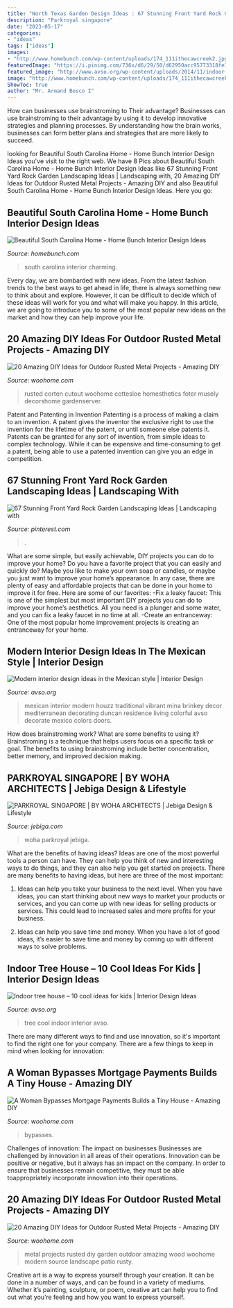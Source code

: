 ```yaml
---
title: "North Texas Garden Design Ideas : 67 Stunning Front Yard Rock Garden Landscaping Ideas"
description: "Parkroyal singapore"
date: "2023-05-17"
categories:
- "ideas"
tags: ["ideas"]
images:
- "http://www.homebunch.com/wp-content/uploads/174_111ithecawcreek2.jpg"
featuredImage: "https://i.pinimg.com/736x/d6/29/50/d62950acc95773318fe1c8f3e2605154.jpg"
featured_image: "http://www.avso.org/wp-content/uploads/2014/11/indoor-tree-house-10-cool-ideas-for-kids-1415175347.jpg"
image: "http://www.homebunch.com/wp-content/uploads/174_111ithecawcreek2.jpg"
ShowToc: true
author: "Mr. Armand Bosco I"
---
```



How can businesses use brainstroming to Their advantage?
Businesses can use brainstroming to their advantage by using it to develop innovative strategies and planning processes. By understanding how the brain works, businesses can form better plans and strategies that are more likely to succeed.

	

		
looking for Beautiful South Carolina Home - Home Bunch Interior Design Ideas you've visit to the right web. We have 8 Pics about Beautiful South Carolina Home - Home Bunch Interior Design Ideas like 67 Stunning Front Yard Rock Garden Landscaping Ideas | Landscaping with, 20 Amazing DIY Ideas for Outdoor Rusted Metal Projects - Amazing DIY and also Beautiful South Carolina Home - Home Bunch Interior Design Ideas. Here you go:
		
    
## Beautiful South Carolina Home - Home Bunch Interior Design Ideas

<img loading=lazy src="http://www.homebunch.com/wp-content/uploads/174_111ithecawcreek2.jpg" onerror="this.onerror=null;this.src='https://tse4.mm.bing.net/th?id=OIP.2ZkCkt__vNVuvNDWFAjVtgHaJ3&amp;pid=15.1';" alt="Beautiful South Carolina Home - Home Bunch Interior Design Ideas">

_Source: homebunch.com_

>south carolina interior charming. 

	

Every day, we are bombarded with new ideas. From the latest fashion trends to the best ways to get ahead in life, there is always something new to think about and explore. However, it can be difficult to decide which of these ideas will work for you and what will make you happy. In this article, we are going to introduce you to some of the most popular new ideas on the market and how they can help improve your life.

    
## 20 Amazing DIY Ideas For Outdoor Rusted Metal Projects - Amazing DIY

<img loading=lazy src="https://www.woohome.com/wp-content/uploads/2016/02/rusted-metal-projects-woohome-12.jpg" onerror="this.onerror=null;this.src='https://tse1.mm.bing.net/th?id=OIP.u2p3Z6LllSgTzFAyYlrEkwHaLF&amp;pid=15.1';" alt="20 Amazing DIY Ideas for Outdoor Rusted Metal Projects - Amazing DIY">

_Source: woohome.com_

>rusted corten cutout woohome cottesloe homesthetics foter musely decorshome gardenserver. 

	

Patent and Patenting in Invention
Patenting is a process of making a claim to an invention. A patent gives the inventor the exclusive right to use the invention for the lifetime of the patent, or until someone else patents it. Patents can be granted for any sort of invention, from simple ideas to complex technology. While it can be expensive and time-consuming to get a patent, being able to use a patented invention can give you an edge in competition.

    
## 67 Stunning Front Yard Rock Garden Landscaping Ideas | Landscaping With

<img loading=lazy src="https://i.pinimg.com/736x/d6/29/50/d62950acc95773318fe1c8f3e2605154.jpg" onerror="this.onerror=null;this.src='https://tse3.mm.bing.net/th?id=OIP.ht5AiWG01E2GVKRbUgC_gAHaLH&amp;pid=15.1';" alt="67 Stunning Front Yard Rock Garden Landscaping Ideas | Landscaping with">

_Source: pinterest.com_

>. 

	

What are some simple, but easily achievable, DIY projects you can do to improve your home?
Do you have a favorite project that you can easily and quickly do? Maybe you like to make your own soap or candles, or maybe you just want to improve your home’s appearance. In any case, there are plenty of easy and affordable projects that can be done in your home to improve it for free. Here are some of our favorites: 
-Fix a leaky faucet: This is one of the simplest but most important DIY projects you can do to improve your home’s aesthetics. All you need is a plunger and some water, and you can fix a leaky faucet in no time at all. 
-Create an entranceway: One of the most popular home improvement projects is creating an entranceway for your home.

    
## Modern Interior Design Ideas In The Mexican Style | Interior Design

<img loading=lazy src="http://www.avso.org/wp-content/uploads/2014/11/modern-interior-design-ideas-in-the-mexican-style-1415630664.jpg" onerror="this.onerror=null;this.src='https://tse3.mm.bing.net/th?id=OIP.dHI1yjWl0my9l45ALEjcwwHaFL&amp;pid=15.1';" alt="Modern interior design ideas in the Mexican style | Interior Design">

_Source: avso.org_

>mexican interior modern houzz traditional vibrant mina brinkey decor mediterranean decorating duncan residence living colorful avso decorate mexico colors doors. 

	

How does brainstroming work? What are some benefits to using it?
Brainstroming is a technique that helps users focus on a specific task or goal. The benefits to using brainstroming include better concentration, better memory, and improved decision making.

    
## PARKROYAL SINGAPORE | BY WOHA ARCHITECTS | Jebiga Design &amp; Lifestyle

<img loading=lazy src="https://www.jebiga.com/wp-content/uploads/2013/06/Parkroyal_Singapore_Woha_18.jpg" onerror="this.onerror=null;this.src='https://tse1.mm.bing.net/th?id=OIP.UkzsASQlCIUjfjr9EU9wYAHaNB&amp;pid=15.1';" alt="PARKROYAL SINGAPORE | BY WOHA ARCHITECTS | Jebiga Design &amp; Lifestyle">

_Source: jebiga.com_

>woha parkroyal jebiga. 

	

What are the benefits of having ideas?
Ideas are one of the most powerful tools a person can have. They can help you think of new and interesting ways to do things, and they can also help you get started on projects. There are many benefits to having ideas, but here are three of the most important: 
1. Ideas can help you take your business to the next level. When you have ideas, you can start thinking about new ways to market your products or services, and you can come up with new ideas for selling products or services. This could lead to increased sales and more profits for your business. 

2. Ideas can help you save time and money. When you have a lot of good ideas, it’s easier to save time and money by coming up with different ways to solve problems.

    
## Indoor Tree House – 10 Cool Ideas For Kids | Interior Design Ideas

<img loading=lazy src="http://www.avso.org/wp-content/uploads/2014/11/indoor-tree-house-10-cool-ideas-for-kids-1415175347.jpg" onerror="this.onerror=null;this.src='https://tse1.mm.bing.net/th?id=OIP.3lqtMLaY_XhC4nUx3Ggx7gHaLH&amp;pid=15.1';" alt="Indoor tree house – 10 cool ideas for kids | Interior Design Ideas">

_Source: avso.org_

>tree cool indoor interior avso. 

	

There are many different ways to find and use innovation, so it's important to find the right one for your company. There are a few things to keep in mind when looking for innovation: 

    
## A Woman Bypasses Mortgage Payments Builds A Tiny House - Amazing DIY

<img loading=lazy src="https://www.woohome.com/wp-content/uploads/2014/04/Tiny-House-On-A-Flatbed-Trailer-12.jpg" onerror="this.onerror=null;this.src='https://tse4.mm.bing.net/th?id=OIP.yd7UIoGsckZHanYUjwSVIAHaLJ&amp;pid=15.1';" alt="A Woman Bypasses Mortgage Payments Builds a Tiny House - Amazing DIY">

_Source: woohome.com_

>bypasses. 

	

Challenges of innovation: The impact on businesses
Businesses are challenged by innovation in all areas of their operations. Innovation can be positive or negative, but it always has an impact on the company. In order to ensure that businesses remain competitive, they must be able toappropriately incorporate innovation into their operations.

    
## 20 Amazing DIY Ideas For Outdoor Rusted Metal Projects - Amazing DIY

<img loading=lazy src="http://www.woohome.com/wp-content/uploads/2016/02/rusted-metal-projects-woohome-19.jpg" onerror="this.onerror=null;this.src='https://tse1.mm.bing.net/th?id=OIP.Mxbx0GyJRQoq3ajRCWyCmQHaK5&amp;pid=15.1';" alt="20 Amazing DIY Ideas for Outdoor Rusted Metal Projects - Amazing DIY">

_Source: woohome.com_

>metal projects rusted diy garden outdoor amazing wood woohome modern source landscape patio rusty. 

	

Creative art is a way to express yourself through your creation. It can be done in a number of ways, and can be found in a variety of mediums. Whether it’s painting, sculpture, or poem, creative art can help you to find out what you’re feeling and how you want to express yourself.

